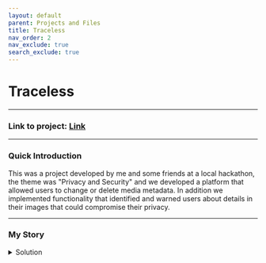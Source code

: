 ```yaml
---
layout: default
parent: Projects and Files
title: Traceless
nav_order: 2
nav_exclude: true
search_exclude: true
---
```

# Traceless
---
### Link to project: [Link]

--- 
### Quick Introduction

This was a project developed by me and some friends at a local hackathon, the theme was "Privacy and Security" and we developed a platform that allowed users to change or delete media metadata. In addition we implemented functionality that identified and warned users about details in their images that could compromise their privacy.

---
### My Story
<details markdown="block">
<summary>Solution  </summary>
The "Traceless" project,  showcases my capabilities in full-stack web engineering and AI integration. As a member of the team I conceived and built this platform to grant users greater control over their metadata. In addition we implemented functionality that identified and warned users about details in their images that could compromise their privacy.

My process involved leveraging Flask for the backend and React for a dynamic frontend, ensuring a cohesive and intuitive UX. A significant aspect of my work was the development and integration of a PyTorch-based AI model designed for image analysis, accurately identifying key visual features that could potentially give away important information (like license plates, street signs etc.). This model enhances user safety and privacy by allowing precise metadata control across diverse media types. The inclusion of "Traceless" in this portfolio demonstrates my strength in developing comprehensive, user-centric web applications from conception to implementation, effectively bridging the gap between sophisticated AI models and practical user functionalities. It highlights my proficiency in Python, Flask, React, TypeScript, PyTorch, Figma, CSS, and HTML.
</details>

[Link]: https://github.com/antoniakwan/Traceless